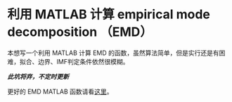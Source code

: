 利用 MATLAB 计算 empirical mode decomposition （EMD）
================

本想写一个利用 MATLAB 计算 EMD 的函数，虽然算法简单，但是实行还是有困难，拟合、边界、IMF判定条件依然很模糊。

***此坑将弃，不定时更新***

更好的 EMD MATLAB 函数请看[这里](http://perso.ens-lyon.fr/patrick.flandrin/emd.html)。
